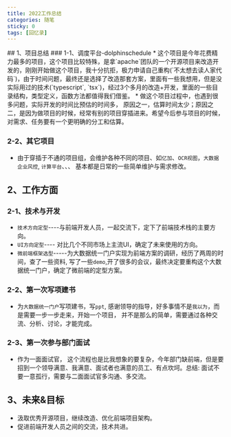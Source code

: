 ```yaml
---
title: 2022工作总结
categories: 随笔
sticky: 0
tags: [回忆录]
---  
```

 
<Meta/>
## 1、项目总结
###  1-1、调度平台-dolphinschedule
* 这个项目是今年花费精力最多的项目，这个项目比较特殊，是拿`apache`团队的一个开源项目来改造开发的，刚刚开始做这个项目，我十分抗拒，极力申请自己重构(`不太想去读人家代码`)，由于时间问题，最终还是选择了改造那套方案，里面有一些我想用，但是没实际用过的技术(`typescript`, `tsx`)，经过3个多月的改造+开发，里面的一些目录结构，类型定义，函数方法都值得我们借鉴。
* 做这个项目过程中，也遇到很多问题，实际开发的时间比预估的时间多， 原因之一，估算时间太少；原因之二，是因为做项目的时候，经常有别的项目穿插进来。希望今后参与项目的时候，对需求、任务要有一个更明确的分工和估算。

### 2-2、其它项目
* 由于穿插于不通的项目组，会维护各种不同的项目、如`亿加`、`OCR视图`，`大数据企业风控`, `计算平台`、、、 基本都是日常的一些简单维护与需求修改。

## 2、工作方面
### 2-1、技术与开发
* `技术方向定型`----与前端开发人员，一起交流下，定下了前端技术栈的主要方向。
* `UI方向定型`---- 对比几个不同市场上主流UI，确定了未来使用的方向。
* `微前端框架选型`-----为大数据统一门户实现为前端方案的调研，经历了两周的时间，查了一些资料, 写了一些`demo`,开了很多的会议，最终决定要重构这个大数据统一门户，确定了微前端的定型方案。

### 2-2、第一次写项建书
* 为`大数据统一门户`写项建书，写`ppt`, 感谢领导的指导，好多事情不是`我以为`，而是需要一步一步走来，开始一个项目， 并不是那么的简单，需要通过各种交流、分析、讨论，才能完成。

### 2-3、第一次参与部门面试
* 作为一面面试官， 这个流程也是比我想象的要复杂，今年部门缺前端，但是要招到一个领导满意、我满意、面试者也满意的员工、有点坎坷。总结: 面试不要一意孤行，需要与二面面试官多沟通、多交流。

## 3、未来&目标
*  汲取优秀开源项目，继续改造、优化前端项目架构。
*  促进前端开发人员之间的交流，技术共进。
